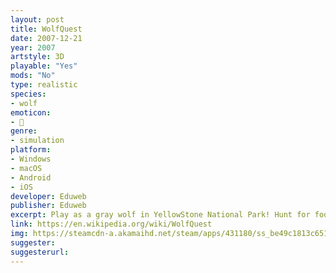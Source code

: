```yaml
---
layout: post
title: WolfQuest
date: 2007-12-21
year: 2007
artstyle: 3D
playable: "Yes"
mods: "No"
type: realistic
species: 
- wolf
emoticon:
- 🐺
genre: 
- simulation
platform:
- Windows
- macOS
- Android
- iOS
developer: Eduweb
publisher: Eduweb
excerpt: Play as a gray wolf in YellowStone National Park! Hunt for food, find a mate, raise puppies, and more in singleplayer. Play with others in online multiplayer.
link: https://en.wikipedia.org/wiki/WolfQuest
img: https://steamcdn-a.akamaihd.net/steam/apps/431180/ss_be49c1813c65131a5eae2faf819fb32b03b24e55.1920x1080.jpg?t=1561560346
suggester: 
suggesterurl: 
---
```


